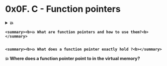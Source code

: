 # 0x0F. C - Function pointers

<details>
    <summary><b>💥

    <summary><b>💥 What are function pointers and how to use them?<b></summary>


    <summary><b>💥 What does a function pointer exactly hold ?<b></summary>


<summary><b>💥 Where does a function pointer point to in the virtual memory?</b></summary>

